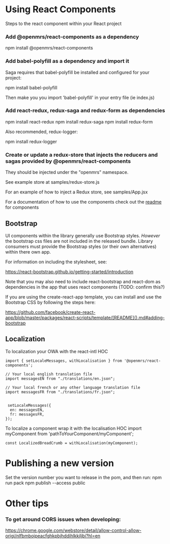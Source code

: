 
# Using React Components

Steps to the react component within your React project

### Add @openmrs/react-components as a dependency

npm install @openmrs/react-components

### Add babel-polyfill as a dependency and import it

Saga requires that babel-polyfill be installed and configured for your project:

npm install babel-polyfill

Then make you you import 'babel-polyfill' in your entry file (ie index.js)

### Add react-redux, redux-saga and redux-form as dependencies

npm install react-redux
npm install redux-saga
npm install redux-form

Also recommended, redux-logger:

npm install redux-logger

### Create or update a redux-store that injects the reducers and sagas provided by @openmrs/react-components

They should be injected under the "openmrs" namespace.

See example store at samples/redux-store.js

For an example of how to inject a Redux store, see samples/App.jsx

For a documentation of how to use the components check out the [readme](https://github.com/openmrs/openmrs-react-components/tree/OEUI_183/src/components#patientheader) for components

## Bootstrap

UI components within the library generally use Bootstrap styles.  *However* the bootstrap css files are not included
in the released bundle.  Library consumers must provide the Bootstrap styles (or their own alternatives) within there
own app.

For information on including the stylesheet, see:

https://react-bootstrap.github.io/getting-started/introduction

Note that you may also need to include react-bootstrap and react-dom as dependencies in the app that uses react components
(TODO: confirm this?)

If you are using the create-react-app template, you can install and use the Bootstrap CSS by following the steps here:

https://github.com/facebook/create-react-app/blob/master/packages/react-scripts/template/[README]().md#adding-bootstrap

## Localization
To localization your OWA with the react-intl HOC

```
import { setLocaleMessages, withLocalisation } from '@openmrs/react-components';

// Your local english translation file
import messagesEN from "./translations/en.json";

// Your local french or any other language translation file
import messagesFR from "./translations/fr.json";


 setLocaleMessages({
  en: messagesEN,
  fr: messagesFR,
});
```

To localize a component wrap it with the localisation HOC
import myComponent from 'pathToYourComponent/myComponent';
```
const LocalizedBreadCrumb = withLocalisation(myComponent);
```

# Publishing a new version

Set the version number you want to release in the pom, and then run:
npm run pack
npm publish --access public


# Other tips

### To get around CORS issues when developing:

https://chrome.google.com/webstore/detail/allow-control-allow-origi/nlfbmbojpeacfghkpbjhddihlkkiljbi?hl=en
